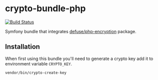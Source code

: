 crypto-bundle-php
=============

[![Build Status](https://api.travis-ci.org/gdbots/crypto-bundle-php.svg)](https://travis-ci.org/gdbots/crypto-bundle-php)

Symfony bundle that integrates [defuse/php-encryption](https://github.com/defuse/php-encryption) package.


## Installation
When first using this bundle you'll need to generate a crypto key add it to environment variable `CRYPTO_KEY`.

```bash
vendor/bin/crypto-create-key
```
